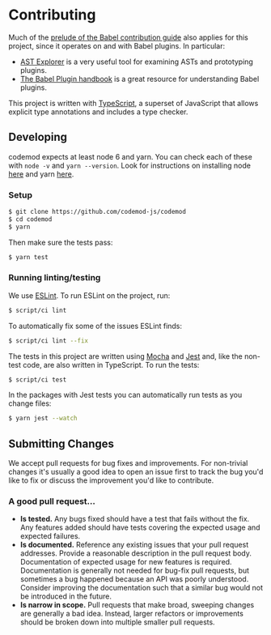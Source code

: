 # Contributing

Much of the [prelude of the Babel contribution guide](https://github.com/babel/babel/blob/7.0/CONTRIBUTING.md#not-sure-where-to-start) also applies for this project, since it operates on and with Babel plugins. In particular:

- [AST Explorer](http://astexplorer.net/#/scUfOmVOG5) is a very useful tool for examining ASTs and prototyping plugins.
- [The Babel Plugin handbook](https://github.com/thejameskyle/babel-handbook/blob/master/translations/en/plugin-handbook.md#babel-plugin-handbook) is a great resource for understanding Babel plugins.

This project is written with [TypeScript](https://www.typescriptlang.org/), a superset of JavaScript that allows explicit type annotations and includes a type checker.

## Developing

codemod expects at least node 6 and yarn. You can check each of these with `node -v` and `yarn --version`. Look for instructions on installing node [here](https://nodejs.org) and yarn [here](https://yarnpkg.com/).

### Setup

```sh
$ git clone https://github.com/codemod-js/codemod
$ cd codemod
$ yarn
```

Then make sure the tests pass:

```sh
$ yarn test
```

### Running linting/testing

We use [ESLint](https://eslint.org/). To run ESLint on the project, run:

```sh
$ script/ci lint
```

To automatically fix some of the issues ESLint finds:

```sh
$ script/ci lint --fix
```

The tests in this project are written using [Mocha](https://mochajs.org/) and [Jest](https://jestjs.io/) and, like the non-test code, are also written in TypeScript. To run the tests:

```sh
$ script/ci test
```

In the packages with Jest tests you can automatically run tests as you change files:

```sh
$ yarn jest --watch
```

## Submitting Changes

We accept pull requests for bug fixes and improvements. For non-trivial changes it's usually a good idea to open an issue first to track the bug you'd like to fix or discuss the improvement you'd like to contribute.

### A good pull request…

- **Is tested.** Any bugs fixed should have a test that fails without the fix. Any features added should have tests covering the expected usage and expected failures.
- **Is documented.** Reference any existing issues that your pull request addresses. Provide a reasonable description in the pull request body. Documentation of expected usage for new features is required. Documentation is generally not needed for bug-fix pull requests, but sometimes a bug happened because an API was poorly understood. Consider improving the documentation such that a similar bug would not be introduced in the future.
- **Is narrow in scope.** Pull requests that make broad, sweeping changes are generally a bad idea. Instead, larger refactors or improvements should be broken down into multiple smaller pull requests.
